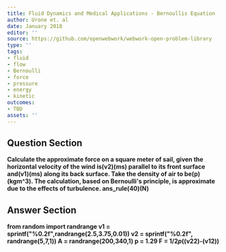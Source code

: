 ```yaml
---
title: Fluid Dynamics and Medical Applications - Bernoullis Equation
author: Urone et. al
date: January 2018
editor: ''
source: https://github.com/openwebwork/webwork-open-problem-library
type: ''
tags:
- fluid
- flow
- Bernoulli
- force
- pressure
- energy
- kinetic
outcomes:
- TBD
assets: ''
---
```


## Question Section 

<b>
Calculate the approximate force on a square meter of sail, given the horizontal velocity of the wind is(v2)(ms) parallel to its front surface and(v1)(ms) along its back surface. Take the density of air to be(p)(kgm^3). 
The calculation, based on Bernoulli's principle, is approximate due to the effects of turbulence.
ans_rule(40)(N)


## Answer Section

from random import randrange
v1 = sprintf("%0.2f",randrange(2.5,3.75,0.01))
v2 = sprintf("%0.2f", randrange(5,7,1))
A = randrange(200,340,1)
p = 1.29
F = 1/2*p*((v2**2)-(v1**2))